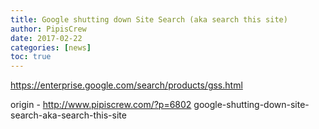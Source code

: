 ```yaml
---
title: Google shutting down Site Search (aka search this site)
author: PipisCrew
date: 2017-02-22
categories: [news]
toc: true
---
```


https://enterprise.google.com/search/products/gss.html

origin - http://www.pipiscrew.com/?p=6802 google-shutting-down-site-search-aka-search-this-site
